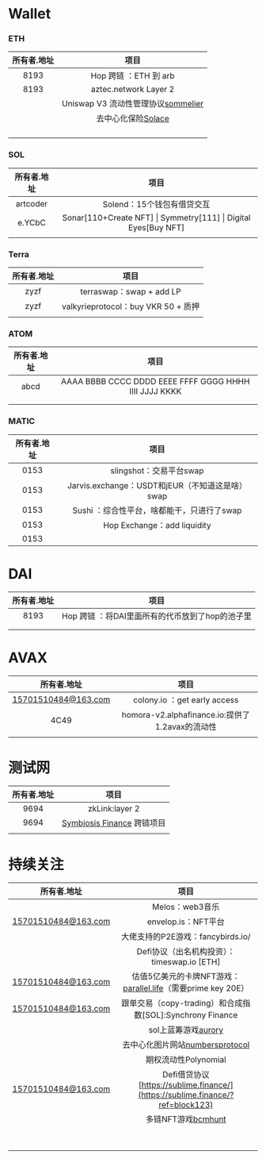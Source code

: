 # Wallet

### ETH

| 所有者.地址 |                             项目                             |
| :---------: | :----------------------------------------------------------: |
|    8193     |                    Hop 跨链 ：ETH 到 arb                     |
|    8193     |                    aztec.network Layer 2                     |
|             | Uniswap V3 流动性管理协议[sommelier](https://app.sommelier.finance/) |
|             |    去中心化保险[Solace](https://solace.fi/?ref=block123)     |
|             |                                                              |
|             |                                                              |
|             |                                                              |
|             |                                                              |

### SOL

| 所有者.地址 |                             项目                             |
| :---------: | :----------------------------------------------------------: |
|  artcoder   |                  Solend：15个钱包有借贷交互                  |
|   e.YCbC    | Sonar[110+Create NFT] \| Symmetry[111] \| Digital Eyes[Buy NFT] |
|             |                                                              |

### Terra

| 所有者.地址 |                项目                 |
| :---------: | :---------------------------------: |
|    zyzf     |      terraswap：swap + add LP       |
|    zyzf     | valkyrieprotocol：buy VKR 50 + 质押 |
|             |                                     |

### ATOM

| 所有者.地址 |                          项目                          |
| :---------: | :----------------------------------------------------: |
|    abcd     | AAAA BBBB CCCC DDDD EEEE FFFF GGGG HHHH IIII JJJJ KKKK |
|             |                                                        |
|             |                                                        |

### MATIC

| 所有者.地址 |                       项目                       |
| :---------: | :----------------------------------------------: |
|    0153     |             slingshot：交易平台swap              |
|    0153     | Jarvis.exchange：USDT和jEUR（不知道这是啥） swap |
|    0153     |    Sushi ：综合性平台，啥都能干，只进行了swap    |
|    0153     |           Hop Exchange：add liquidity            |
|    0153     |                                                  |



# DAI

| 所有者.地址 |                      项目                       |
| :---------: | :---------------------------------------------: |
|    8193     | Hop 跨链 ：将DAI里面所有的代币放到了hop的池子里 |
|             |                                                 |
|             |                                                 |



# AVAX

|     所有者.地址     |                      项目                       |
| :-----------------: | :---------------------------------------------: |
| 15701510484@163.com |          colony.io ：get early access           |
|        4C49         | homora-v2.alphafinance.io:提供了1.2avax的流动性 |
|                     |                                                 |



# 测试网

| 所有者.地址 |                             项目                             |
| :---------: | :----------------------------------------------------------: |
|    9694     |                        zkLink:layer 2                        |
|    9694     | [Symbiosis Finance](https://symbiosis.finance/?ref=block123) 跨链项目 |
|             |                                                              |

# 持续关注

|     所有者.地址     |                             项目                             |
| :-----------------: | :----------------------------------------------------------: |
|                     |                       Melos：web3音乐                        |
| 15701510484@163.com |                     envelop.is：NFT平台                      |
|                     |              大佬支持的P2E游戏：fancybirds.io/               |
|                     |         Defi协议（出名机构投资）：timeswap.io [ETH]          |
| 15701510484@163.com | 估值5亿美元的卡牌NFT游戏：[parallel.life](https://parallel.life/)（需要prime key 20E） |
| 15701510484@163.com |  跟单交易（copy-trading）和合成指数[SOL]:Synchrony Finance   |
|                     |        sol上蓝筹游戏[aurory](https://app.aurory.io/)         |
|                     | 去中心化图片网站[numbersprotocol](https://www.numbersprotocol.io/?ref=block123) |
|                     |                     期权流动性Polynomial                     |
| 15701510484@163.com | Defi借贷协议[https://sublime.finance/](https://sublime.finance/?ref=block123) |
|                     |   多链NFT游戏[bcmhunt](https://bcmhunt.com/?ref=block123)    |
|                     |                                                              |
|                     |                                                              |
|                     |                                                              |
|                     |                                                              |
|                     |                                                              |
|                     |                                                              |
|                     |                                                              |
|                     |                                                              |

